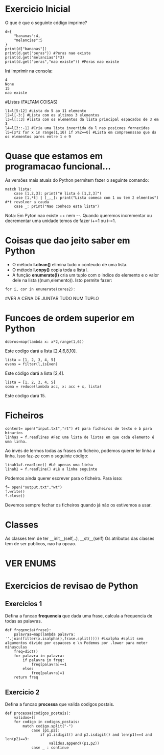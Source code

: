 # Exercicio Inicial
O que é que o seguinte código imprime?
~~~
d={
    "bananas":4,
    "melancias":5
}
print(d["bananas"]) 
print(d.get("peras")) #Peras nao existe
print(d.get("melancias")*3) 
print(d.get("peras","nao existe")) #Peras nao existe 
~~~
Irá imprimir na consola:
~~~
4
None
15
nao existe
~~~

#Listas (FALTAM COISAS)
~~~
l1=l[5:12] #Lista do 5 ao 11 elemento
l2=l[-3:] #Lista com os ultimos 3 elementos
l3=l[::3] #lista com os elementos da lista principal espacados de 3 em 3
l4=l[3::-1] #Cria uma lista invertida da l nas posicoes fornecidas
l5=[x*2 for x in range(1,10) if x%2==0] #Lista em compreenssao que da os elementos pares entre 1 e 9
~~~

# Quase que estamos em programacao funcional...
As versões mais atuais do Python permitem fazer o seguinte comando:
~~~
match lista:
    case [1,2,3]: print("A lista é [1,2,3]")
    case [1,*t] | [_,_]: print("Lista comeca com 1 ou tem 2 elmentos") #*t revolver a cauda
    case _: print("Nao conheco esta lista")
~~~

Nota: Em Pyton nao existe ++ nem --. Quando queremos incrementar ou decrementar uma unidade temos de fazer i+=1 ou i-=1.

# Coisas que dao jeito saber em Python
- O método **l.clean()** elimina tudo o conteudo de uma lista.
- O método **l.copy()** copia toda a lista l.
- A função **enumerate(l)** cria um tuplo com o indice do elemento e o valor dele na lista ((num,elemento)). Isto permite fazer:
~~~
for i, cor in enumerate(cores2): 
~~~

#VER A CENA DE JUNTAR TUDO NUM TUPLO
    
# Funcoes de ordem superior em Python
~~~
dobros=map(lambda x: x*2,range(1,6)) 
~~~
Este codigo dará a lista [2,4,6,8,10].

~~~
lista = [1, 2, 3, 4, 5]
evens = filter(l,isEven)
~~~
Este código dará a lista [2,4].

~~~
lista = [1, 2, 3, 4, 5]
soma = reduce(lambda acc, x: acc + x, lista)
~~~
Este código dará 15.

# Ficheiros
~~~
content= open("input.txt","rt") #t para ficheiros de texto e b para binarios
linhas = f.readlines #Faz uma lista de listas em que cada elemento é uma linha.
~~~
Ao invés de lermos todas as frases do ficheiro, podemos querer ler linha a linha. Isso faz-ze com o seguinte código:
~~~
linah1=f.readline() #Lê apenas uma linha
linah2 = f.readline() #Lê a linha seguinte
~~~

Podemos ainda querer escrever para o ficheiro. Para isso:
~~~
f= open("output.txt","wt")
f.write()
f.close()
~~~
Devemos sempre fechar os ficheiros quando já não os estivemos a usar.

# Classes
As classes tem de ter \_\_init\_\_(self,..), \_\_str\_\_(self)
Os atributos das classes tem de ser publicos, nao ha opcao.

# VER ENUMS

# Exercicios de revisao de Python
## Exercicios 1
Defina a funcao **frequencia** que dada uma frase, calcula a frequencia de todas as palavras.
~~~
def freqencia(frase):
    palavras=map(lambda palavra: ''.join(filter(x.isalpha(),frase.split()))) #isalpha #split sem algumentos divide por espacoes e \n Podemos por .lower para meter minusculas
    freq=dict()
    for palavra in palavra:
        if palavra in freq:
            freq[palavra]+=1
        else:
            freq[palavra]=1
    return freq
~~~

## Exercicio 2
Defina a funcao **processa** que valida codigos postais.
~~~
def processa(codigos_postais):
    validos=[]
    for codigo in codigos_postais:
        match codigo.split("-")
            case [p1,p2]:
                if p1.isdigit() and p2.isdigit() and len(p1)==4 and len(p2)==3:
                    validos.append((p1,p2))
            case _ : continue 
~~~
